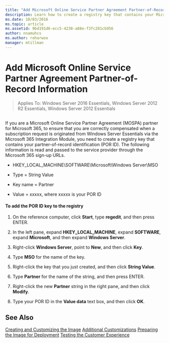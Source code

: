 ```yaml
---
title: "Add Microsoft Online Service Partner Agreement Partner-of-Record Information"
description: Learn how to create a registry key that contains your Microsoft Online Service Partner Agreement Partner-of-Record Identification (POR ID).
ms.date: 10/03/2016
ms.topic: article
ms.assetid: 9bd191d6-ecc5-4230-a88e-f3fc281cb956
author: nnamuhcs
ms.author: roharwoo
manager: mtillman
---
```


# Add Microsoft Online Service Partner Agreement Partner-of-Record Information

>Applies To: Windows Server 2016 Essentials, Windows Server 2012 R2 Essentials, Windows Server 2012 Essentials

##  <a name="BKMK_3rdLevelDomanNames"></a>
 If you are a Microsoft Online Service Partner Agreement (MOSPA) partner for Microsoft 365, to ensure that you are correctly compensated when a subscription request is originated from  Windows Server Essentials via the Microsoft 365 Integration Module, you need to create a registry key that contains your partner-of-record identification (POR ID). The following information is read and passed to the service provider through the Microsoft 365 sign-up URLs.

-   HKEY_LOCAL_MACHINE\SOFTWARE\Microsoft\Windows Server\MSO

-   Type = String Value

-   Key name = Partner

-   Value = xxxxx, where xxxxx is your POR ID

#### To add the POR ID key to the registry

1.  On the reference computer, click **Start**, type **regedit**, and then press ENTER.

2.  In the left pane, expand **HKEY_LOCAL_MACHINE**, expand **SOFTWARE**, expand **Microsoft**, and then expand **Windows Server**.

3.  Right-click **Windows Server**, point to **New**, and then click **Key**.

4.  Type **MSO** for the name of the key.

5.  Right-click the key that you just created, and then click **String Value**.

6.  Type **Partner** for the name of the string, and then press ENTER.

7.  Right-click the new **Partner** string in the right pane, and then click **Modify**.

8.  Type your POR ID in the **Value data** text box, and then click **OK**.

## See Also

 [Creating and Customizing the Image](Creating-and-Customizing-the-Image.md)
 [Additional Customizations](Additional-Customizations.md)
 [Preparing the Image for Deployment](Preparing-the-Image-for-Deployment.md)
 [Testing the Customer Experience](Testing-the-Customer-Experience.md)

